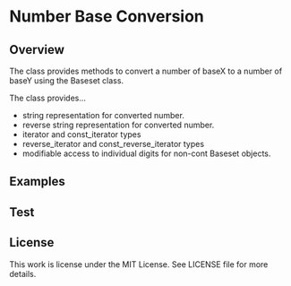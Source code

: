 # Number Base Conversion

## Overview

The class provides methods to convert a number of baseX to a number of baseY using the 
Baseset class.

The class provides...
* string representation for converted number.
* reverse string representation for converted number.
* iterator and const_iterator types
* reverse_iterator and const_reverse_iterator types
* modifiable access to individual digits for non-cont Baseset objects.

## Examples

## Test

## License

This work is license under the MIT License. See LICENSE file for more details.